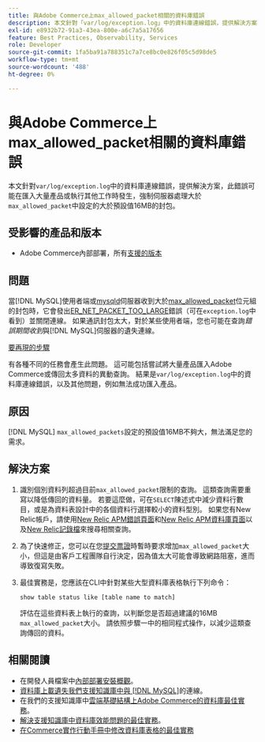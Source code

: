 ```yaml
---
title: 與Adobe Commerce上max_allowed_packet相關的資料庫錯誤
description: 本文針對「var/log/exception.log」中的資料庫連線錯誤，提供解決方案，在匯入大量產品或執行其他工作以強制伺服器處理大於預設值16MB的「max_allowed_packet」中設定的較大封包時，可能會發生這種錯誤。
exl-id: e8932b72-91a3-43ea-800e-a6c7a5a17656
feature: Best Practices, Observability, Services
role: Developer
source-git-commit: 1fa5ba91a788351c7a7ce8bc0e826f05c5d98de5
workflow-type: tm+mt
source-wordcount: '488'
ht-degree: 0%

---
```


# 與Adobe Commerce上max_allowed_packet相關的資料庫錯誤

本文針對`var/log/exception.log`中的資料庫連線錯誤，提供解決方案，此錯誤可能在匯入大量產品或執行其他工作時發生，強制伺服器處理大於`max_allowed_packet`中設定的大於預設值16MB的封包。

## 受影響的產品和版本

* Adobe Commerce內部部署，所有[支援的版本](https://magento.com/sites/default/files/magento-software-lifecycle-policy.pdf)

## 問題

當[!DNL MySQL]使用者端或[mysqld](https://dev.mysql.com/doc/refman/8.0/en/mysqld.html)伺服器收到大於[max\_allowed\_packet](https://dev.mysql.com/doc/refman/8.0/en/server-system-variables.html#sysvar_max_allowed_packet)位元組的封包時，它會發出[ER\_NET\_PACKET\_TOO\_LARGE](https://dev.mysql.com/doc/mysql-errors/8.0/en/server-error-reference.html#error_er_net_packet_too_large)錯誤（可在`exception.log`中看到）並關閉連線。 如果通訊封包太大，對於某些使用者端，您也可能在查詢&#x200B;*錯誤期間收到*&#x200B;與[!DNL MySQL]伺服器的遺失連線。

<u>要再現的步驟</u>

有各種不同的任務會產生此問題。 這可能包括嘗試將大量產品匯入Adobe Commerce或傳回太多資料的異動查詢。 結果是`var/log/exception.log`中的資料庫連線錯誤，以及其他問題，例如無法成功匯入產品。

## 原因

[!DNL MySQL] `max_allowed_packets`設定的預設值16MB不夠大，無法滿足您的需求。

## 解決方案

1. 識別個別資料列超過目前`max_allowed_packet`限制的查詢。 這類查詢需要重寫以降低傳回的資料量。 若要這麼做，可在`SELECT`陳述式中減少資料行數目，或是為資料表設計中的各個資料行選擇較小的資料型別。 如果您有New Relic帳戶，請使用[New Relic APM錯誤頁面](https://docs.newrelic.com/docs/apm/apm-ui-pages/error-analytics/errors-page-explore-events-behind-errors)和[New Relic APM資料庫頁面](https://docs.newrelic.com/docs/apm/apm-ui-pages/monitoring/databases-page-view-operations-throughput-response-time)以及[New Relic記錄檔](https://docs.newrelic.com/docs/logs/log-management/get-started/get-started-log-management)來搜尋相關查詢。
1. 為了快速修正，您可以在您[提交票證](/help/help-center-guide/help-center/magento-help-center-user-guide.md#submit-ticket)時暫時要求增加`max_allowed_packet`大小，但這是由客戶工程團隊自行決定，因為值太大可能會導致網路阻塞，進而導致復寫失敗。
1. 最佳實務是，您應該在CLI中針對某些大型資料庫表格執行下列命令：

   ```
   show table status like [table name to match]
   ```

   評估在這些資料表上執行的查詢，以判斷您是否超過建議的16MB `max_allowed_packet`大小。 請依照步驟一中的相同程式操作，以減少這類查詢傳回的資料。

## 相關閱讀

* 在開發人員檔案中[內部部署安裝概觀](https://experienceleague.adobe.com/en/docs/commerce-operations/installation-guide/overview)。
* [資料庫上載遺失我們支援知識庫中與 [!DNL MySQL]](https://experienceleague.adobe.com/en/docs/commerce-knowledge-base/kb/troubleshooting/database/database-upload-loses-connection-to-mysql)的連線。
* 在我們的支援知識庫中[雲端基礎結構上Adobe Commerce的資料庫最佳實務](https://experienceleague.adobe.com/docs/commerce-operations/implementation-playbook/best-practices/planning/database-on-cloud.html)。
* [解決支援知識庫中資料庫效能問題的最佳實務](https://experienceleague.adobe.com/docs/commerce-operations/implementation-playbook/best-practices/maintenance/resolve-database-performance-issues.html)。
* [在Commerce實作行動手冊中修改資料庫表格的最佳實務](https://experienceleague.adobe.com/en/docs/commerce-operations/implementation-playbook/best-practices/development/modifying-core-and-third-party-tables#why-adobe-recommends-avoiding-modifications)
